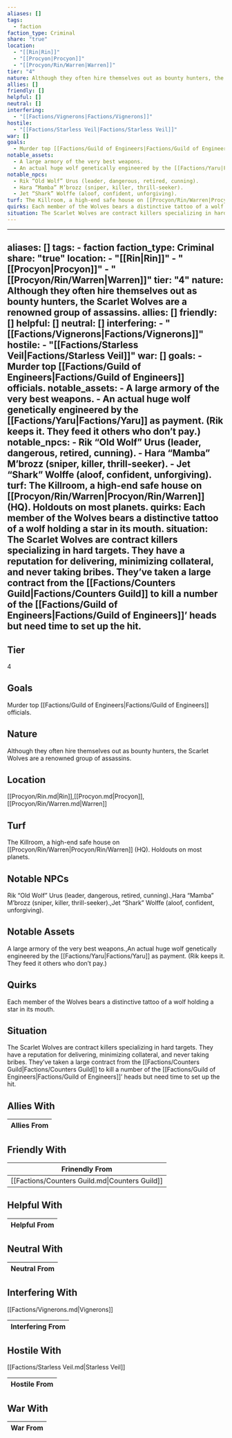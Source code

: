 ```yaml
---
aliases: []
tags:
  - faction
faction_type: Criminal
share: "true"
location:
  - "[[Rin|Rin]]"
  - "[[Procyon|Procyon]]"
  - "[[Procyon/Rin/Warren|Warren]]"
tier: "4"
nature: Although they often hire themselves out as bounty hunters, the Scarlet Wolves are a renowned group of assassins.
allies: []
friendly: []
helpful: []
neutral: []
interfering:
  - "[[Factions/Vignerons|Factions/Vignerons]]"
hostile:
  - "[[Factions/Starless Veil|Factions/Starless Veil]]"
war: []
goals:
  - Murder top [[Factions/Guild of Engineers|Factions/Guild of Engineers]] officials.
notable_assets:
  - A large armory of the very best weapons.
  - An actual huge wolf genetically engineered by the [[Factions/Yaru|Factions/Yaru]] as payment. (Rik keeps it. They feed it others who don’t pay.)
notable_npcs:
  - Rik “Old Wolf” Urus (leader, dangerous, retired, cunning).
  - Hara “Mamba” M’brozz (sniper, killer, thrill-seeker).
  - Jet “Shark” Wolffe (aloof, confident, unforgiving).
turf: The Killroom, a high-end safe house on [[Procyon/Rin/Warren|Procyon/Rin/Warren]] (HQ). Holdouts on most planets.
quirks: Each member of the Wolves bears a distinctive tattoo of a wolf holding a star in its mouth.
situation: The Scarlet Wolves are contract killers specializing in hard targets. They have a reputation for delivering, minimizing collateral, and never taking bribes. They’ve taken a large contract from the [[Factions/Counters Guild|Factions/Counters Guild]] to kill a number of the [[Factions/Guild of Engineers|Factions/Guild of Engineers]]’ heads but need time to set up the hit.
---
```

---
aliases: []
tags:
    - faction
faction_type: Criminal
share: "true"
location:
    - "[[Rin|Rin]]"
    - "[[Procyon|Procyon]]"
    - "[[Procyon/Rin/Warren|Warren]]"
tier: "4"
nature: Although they often hire themselves out as bounty hunters, the Scarlet Wolves are a renowned group of assassins.
allies: []
friendly: []
helpful: []
neutral: []
interfering:
    - "[[Factions/Vignerons|Factions/Vignerons]]"
hostile:
    - "[[Factions/Starless Veil|Factions/Starless Veil]]"
war: []
goals:
    - Murder top [[Factions/Guild of Engineers|Factions/Guild of Engineers]] officials.
notable_assets:
    - A large armory of the very best weapons.
    - An actual huge wolf genetically engineered by the [[Factions/Yaru|Factions/Yaru]] as payment. (Rik keeps it. They feed it others who don’t pay.)
notable_npcs:
    - Rik “Old Wolf” Urus (leader, dangerous, retired, cunning).
    - Hara “Mamba” M’brozz (sniper, killer, thrill-seeker).
    - Jet “Shark” Wolffe (aloof, confident, unforgiving).
turf: The Killroom, a high-end safe house on [[Procyon/Rin/Warren|Procyon/Rin/Warren]] (HQ). Holdouts on most planets.
quirks: Each member of the Wolves bears a distinctive tattoo of a wolf holding a star in its mouth.
situation: The Scarlet Wolves are contract killers specializing in hard targets. They have a reputation for delivering, minimizing collateral, and never taking bribes. They’ve taken a large contract from the [[Factions/Counters Guild|Factions/Counters Guild]] to kill a number of the [[Factions/Guild of Engineers|Factions/Guild of Engineers]]’ heads but need time to set up the hit.
---
## Tier

4

## Goals

Murder top [[Factions/Guild of Engineers|Factions/Guild of Engineers]] officials.

## Nature

Although they often hire themselves out as bounty hunters, the Scarlet Wolves are a renowned group of assassins.

## Location

[[Procyon/Rin.md|Rin]],[[Procyon.md|Procyon]],[[Procyon/Rin/Warren.md|Warren]]

## Turf

The Killroom, a high-end safe house on [[Procyon/Rin/Warren|Procyon/Rin/Warren]] (HQ). Holdouts on most planets.

## Notable NPCs

Rik “Old Wolf” Urus (leader, dangerous, retired, cunning).,Hara “Mamba” M’brozz (sniper, killer, thrill-seeker).,Jet “Shark” Wolffe (aloof, confident, unforgiving).

## Notable Assets

A large armory of the very best weapons.,An actual huge wolf genetically engineered by the [[Factions/Yaru|Factions/Yaru]] as payment. (Rik keeps it. They feed it others who don’t pay.)

## Quirks

Each member of the Wolves bears a distinctive tattoo of a wolf holding a star in its mouth.

## Situation

The Scarlet Wolves are contract killers specializing in hard targets. They have a reputation for delivering, minimizing collateral, and never taking bribes. They’ve taken a large contract from the [[Factions/Counters Guild|Factions/Counters Guild]] to kill a number of the [[Factions/Guild of Engineers|Factions/Guild of Engineers]]’ heads but need time to set up the hit.

## Allies With



| Allies From |
| ----------- |


## Friendly With



| Frinendly From                                 |
| ---------------------------------------------- |
| [[Factions/Counters Guild.md\|Counters Guild]] |


## Helpful With



| Helpful From |
| ------------ |


## Neutral With




| Neutral From |
| ------------ |



## Interfering With

[[Factions/Vignerons.md|Vignerons]]


| Interfering From |
| ---------------- |



## Hostile With

[[Factions/Starless Veil.md|Starless Veil]]


| Hostile From |
| ------------ |



## War With



| War From |
| -------- |

